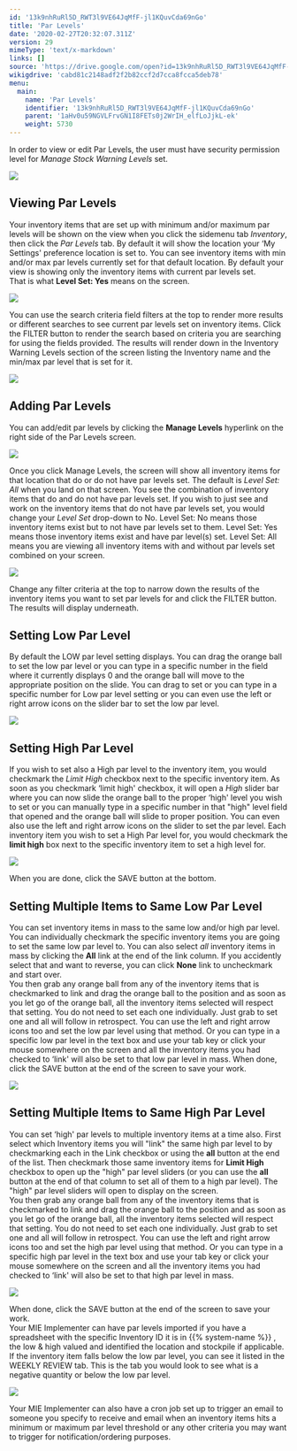 ```yaml
---
id: '13k9nhRuRl5D_RWT3l9VE64JqMfF-jl1KQuvCda69nGo'
title: 'Par Levels'
date: '2020-02-27T20:32:07.311Z'
version: 29
mimeType: 'text/x-markdown'
links: []
source: 'https://drive.google.com/open?id=13k9nhRuRl5D_RWT3l9VE64JqMfF-jl1KQuvCda69nGo'
wikigdrive: 'cabd81c2148adf2f2b82ccf2d7cca8fcca5deb78'
menu:
  main:
    name: 'Par Levels'
    identifier: '13k9nhRuRl5D_RWT3l9VE64JqMfF-jl1KQuvCda69nGo'
    parent: '1aHv0u59NGVLFrvGN1I8FETs0j2WrIH_elfLoJjkL-ek'
    weight: 5730
---
```

In order to view or edit Par Levels, the user must have security permission level for *Manage Stock Warning Levels* set.
  
![](../par-levels.assets/10000201000000EC0000002E8AA3A4853A75B911.png)  

  
## Viewing Par Levels  
  
Your inventory items that are set up with minimum and/or maximum par levels will be shown on the view when you click the sidemenu tab *Inventory*, then click the *Par Levels* tab. By default it will show the location your ‘My Settings' preference location is set to. You can see inventory items with min and/or max par levels currently set for that default location. By default your view is showing only the inventory items with current par levels set.  
That is what **Level Set: Yes** means on the screen.
  
![](../par-levels.assets/10000201000004EC000000F60EE6AA6FE14F6D9E.png)  

You can use the search criteria field filters at the top to render more results or different searches to see current par levels set on inventory items. Click the FILTER button to render the search based on criteria you are searching for using the fields provided. The results will render down in the Inventory Warning Levels section of the screen listing the Inventory name and the min/max par level that is set for it.
  
![](../par-levels.assets/10000201000004EC000000F6CA55B500EC29BC59.png)  

  
## Adding Par Levels  
  
You can add/edit par levels by clicking the **Manage Levels** hyperlink on the right side of the Par Levels screen.
  
![](../par-levels.assets/10000201000004EC000000F66905BC3E90298BDE.png)  

Once you click Manage Levels, the screen will show all inventory items for that location that do or do not have par levels set. The default is *Level Set: All* when you land on that screen. You see the combination of inventory items that do and do not have par levels set. If you wish to just see and work on the inventory items that do not have par levels set, you would change your *Level Set* drop-down to No. Level Set: No means those inventory items exist but to not have par levels set to them. Level Set: Yes means those inventory items exist and have par level(s) set. Level Set: All means you are viewing all inventory items with and without par levels set combined on your screen.
  
![](../par-levels.assets/10000201000004E7000001F807A79A34DAF20A52.png)  

Change any filter criteria at the top to narrow down the results of the inventory items you want to set par levels for and click the FILTER button. The results will display underneath.
  
## Setting Low Par Level  
  
By default the LOW par level setting displays. You can drag the orange ball to set the low par level or you can type in a specific number in the field where it currently displays 0 and the orange ball will move to the appropriate position on the slide. You can drag to set or you can type in a specific number for Low par level setting or you can even use the left or right arrow icons on the slider bar to set the low par level.
  
![](../par-levels.assets/10000201000004DB000001B84875C4C11606D1EB.png)  

  
## Setting High Par Level  
  
If you wish to set also a High par level to the inventory item, you would checkmark the *Limit High* checkbox next to the specific inventory item. As soon as you checkmark ‘limit high' checkbox, it will open a *High* slider bar where you can now slide the orange ball to the proper ‘high' level you wish to set or you can manually type in a specific number in that "high" level field that opened and the orange ball will slide to proper position. You can even also use the left and right arrow icons on the slider to set the par level. Each inventory item you wish to set a High Par level for, you would checkmark the **limit high** box next to the specific inventory item to set a high level for.
  
![](../par-levels.assets/10000201000004E0000001BCDF2F1E7BEA08C11B.png)  

When you are done, click the SAVE button at the bottom.
  
## Setting Multiple Items to Same Low Par Level  
  
You can set inventory items in mass to the same low and/or high par level. You can individually checkmark the specific inventory items you are going to set the same low par level to. You can also select *all* inventory items in mass by clicking the **All** link at the end of the link column. If you accidently select that and want to reverse, you can click **None** link to uncheckmark and start over.  
You then grab any orange ball from any of the inventory items that is checkmarked to link and drag the orange ball to the position and as soon as you let go of the orange ball, all the inventory items selected will respect that setting. You do not need to set each one individually. Just grab to set one and all will follow in retrospect. You can use the left and right arrow icons too and set the low par level using that method. Or you can type in a specific low par level in the text box and use your tab key or click your mouse somewhere on the screen and all the inventory items you had checked to ‘link' will also be set to that low par level in mass. When done, click the SAVE button at the end of the screen to save your work.
  
![](../par-levels.assets/10000201000004DB000001BD964E364A3B3D60CA.png)  

  
## Setting Multiple Items to Same High Par Level  
  
You can set ‘high' par levels to multiple inventory items at a time also. First select which Inventory items you will "link" the same high par level to by checkmarking each in the Link checkbox or using the **all** button at the end of the list. Then checkmark those same inventory items for **Limit High** checkbox to open up the "high" par level sliders (or you can use the **all** button at the end of that column to set all of them to a high par level). The "high" par level sliders will open to display on the screen.  
You then grab any orange ball from any of the inventory items that is checkmarked to link and drag the orange ball to the position and as soon as you let go of the orange ball, all the inventory items selected will respect that setting. You do not need to set each one individually. Just grab to set one and all will follow in retrospect. You can use the left and right arrow icons too and set the high par level using that method. Or you can type in a specific high par level in the text box and use your tab key or click your mouse somewhere on the screen and all the inventory items you had checked to ‘link' will also be set to that high par level in mass.
  
![](../par-levels.assets/10000201000004D60000020A7CEC8F124F13EEF9.png)  

When done, click the SAVE button at the end of the screen to save your work.  
Your MIE Implementer can have par levels imported if you have a spreadsheet with the specific Inventory ID it is in {{% system-name %}} , the low & high valued and identified the location and stockpile if applicable.  
If the inventory item falls below the low par level, you can see it listed in the WEEKLY REVIEW tab. This is the tab you would look to see what is a negative quantity or below the low par level.
  
![](../par-levels.assets/10000201000004CA00000113BE0035EB8C2E702D.png)  

Your MIE Implementer can also have a cron job set up to trigger an email to someone you specify to receive and email when an inventory items hits a minimum or maximum par level threshold or any other criteria you may want to trigger for notification/ordering purposes.
